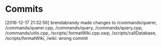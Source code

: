 # Commits 

[comment]: 86d205bcb6d4bdf3dff2601d48f6b2fc891d6724

[2016-12-17 21:32:56] brendabrandy made changes to /commands/querer, /commands/querer.cpp, /commands/query, /commands/query.cpp, /commands/utils.cpp, /scripts/.formatWiki.cpp.swp, /scripts/callDatabase, /scripts/formatWiki, /wiki:  wrong commit


